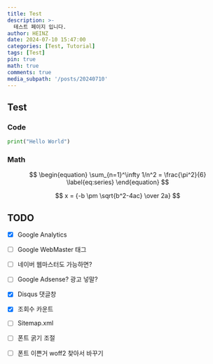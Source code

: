 ```yaml
---
title: Test
description: >-
  테스트 페이지 입니다.
author: HEINZ
date: 2024-07-10 15:47:00
categories: [Test, Tutorial]
tags: [Test]
pin: true
math: true
comments: true
media_subpath: '/posts/20240710'
---
```


## Test

### Code
```python
print("Hello World")
```
### Math

$$
\begin{equation}
  \sum_{n=1}^\infty 1/n^2 = \frac{\pi^2}{6}
  \label{eq:series}
\end{equation}
$$

$$ x = {-b \pm \sqrt{b^2-4ac} \over 2a} $$

## TODO

- [X] Google Analytics
- [ ] Google WebMaster 태그
- [ ] 네이버 웹마스터도 가능하면?
- [ ] Google Adsense? 광고 넣말?
- [X] Disqus 댓글창
- [X] 조회수 카운트
- [ ] Sitemap.xml
- [ ] 폰트 굵기 조절
- [ ] 폰트 이쁜거 woff2 찾아서 바꾸기

